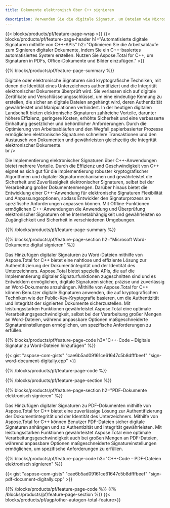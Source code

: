 ```yaml
---
title: Dokumente elektronisch über C++ signieren 

description: Verwenden Sie die digitale Signatur, um Dateien wie Microsoft Word, Excel, PowerPoint, PDF und Bilder über Ihre C++-Anwendung zu signieren. E-Signatur online per App hinzufügen.
---
```


{{< blocks/products/pf/feature-page-wrap >}}
{{< blocks/products/pf/feature-page-header h1="Automatisierte digitale Signaturen mithilfe von C++-APIs" h2="Optimieren Sie die Arbeitsabläufe zum Signieren digitaler Dokumente, indem Sie ein C++-basiertes automatisiertes System erstellen. Nutzen Sie Aspose.Total for C++, um Signaturen in PDFs, Office-Dokumente und Bilder einzufügen." >}}

{{% blocks/products/pf/feature-page-summary %}}

Digitale oder elektronische Signaturen sind kryptografische Techniken, mit denen die Identität eines Unterzeichners authentifiziert und die Integrität elektronischer Dokumente überprüft wird. Sie verlassen sich auf digitale Zertifikate und Verschlüsselungsschlüssel, um eine eindeutige Kennung zu erstellen, die sicher an digitale Dateien angehängt wird, deren Authentizität gewährleistet und Manipulationen verhindert. In der heutigen digitalen Landschaft bieten elektronische Signaturen zahlreiche Vorteile, darunter höhere Effizienz, geringere Kosten, erhöhte Sicherheit und eine verbesserte Einhaltung gesetzlicher und behördlicher Anforderungen. Durch die Optimierung von Arbeitsabläufen und den Wegfall papierbasierter Prozesse ermöglichen elektronische Signaturen schnellere Transaktionen und den Austausch von Dokumenten und gewährleisten gleichzeitig die Integrität elektronischer Dokumente. <br /> br />

Die Implementierung elektronischer Signaturen über C++-Anwendungen bietet mehrere Vorteile. Durch die Effizienz und Geschwindigkeit von C++ eignet es sich gut für die Implementierung robuster kryptografischer Algorithmen und digitaler Signaturmechanismen und gewährleistet die Sicherheit und Zuverlässigkeit elektronischer Signaturen, selbst bei der Verarbeitung großer Dokumentenmengen. Darüber hinaus bietet die Entwicklung einer C++-Anwendung für elektronische Signaturen Flexibilität und Anpassungsoptionen, sodass Entwickler den Signaturprozess an spezifische Anforderungen anpassen können. Mit Offline-Funktionen ermöglichen C++-Anwendungen die Anwendung und Überprüfung elektronischer Signaturen ohne Internetabhängigkeit und gewährleisten so Zugänglichkeit und Sicherheit in verschiedenen Umgebungen. 

{{% /blocks/products/pf/feature-page-summary  %}}

{{% blocks/products/pf/feature-page-section  h2="Microsoft Word-Dokumente digital signieren" %}}

Das Hinzufügen digitaler Signaturen zu Word-Dateien mithilfe von Aspose.Total for C++ bietet eine nahtlose und effiziente Lösung zur Authentifizierung der Dokumentintegrität und der Identität des Unterzeichners. Aspose.Total bietet spezielle APIs, die auf die Implementierung digitaler Signaturfunktionen zugeschnitten sind und es Entwicklern ermöglichen, digitale Signaturen sicher, präzise und zuverlässig an Word-Dokumente anzuhängen. Mithilfe von Aspose.Total for C++ können Benutzer digitale Signaturen anwenden, die auf kryptografischen Techniken wie der Public-Key-Kryptografie basieren, um die Authentizität und Integrität der signierten Dokumente sicherzustellen. Mit leistungsstarken Funktionen gewährleistet Aspose.Total eine optimale Verarbeitungsgeschwindigkeit, selbst bei der Verarbeitung großer Mengen an Word-Dateien, während anpassbare Optionen maßgeschneiderte Signatureinstellungen ermöglichen, um spezifische Anforderungen zu erfüllen. 

{{% blocks/products/pf/feature-page-code h3="C++-Code – Digitale Signatur zu Word-Dateien hinzufügen" %}}

{{< gist "aspose-com-gists" "cae6b5ad09161ce61647c5b8dfffbeef" "sign-word-document-digitally.cpp" >}}

{{% /blocks/products/pf/feature-page-code  %}}

{{% /blocks/products/pf/feature-page-section %}}

{{% blocks/products/pf/feature-page-section  h2="PDF-Dokumente elektronisch signieren" %}}

Das Hinzufügen digitaler Signaturen zu PDF-Dokumenten mithilfe von Aspose.Total for C++ bietet eine zuverlässige Lösung zur Authentifizierung der Dokumentintegrität und der Identität des Unterzeichners.  Mithilfe von Aspose.Total for C++ können Benutzer PDF-Dateien sicher digitale Signaturen anhängen und so Authentizität und Integrität gewährleisten. Mit leistungsstarken Funktionen gewährleistet Aspose.Total eine optimale Verarbeitungsgeschwindigkeit auch bei großen Mengen an PDF-Dateien, während anpassbare Optionen maßgeschneiderte Signatureinstellungen ermöglichen, um spezifische Anforderungen zu erfüllen.

{{% blocks/products/pf/feature-page-code h3="C++-Code – PDF-Dateien elektronisch signieren" %}}

{{< gist "aspose-com-gists" "cae6b5ad09161ce61647c5b8dfffbeef" "sign-pdf-document-digitally.cpp" >}}

{{% /blocks/products/pf/feature-page-code  %}}
{{% /blocks/products/pf/feature-page-section %}}
{{< blocks/products/pf/agp/other-autogen-total-feature>}}